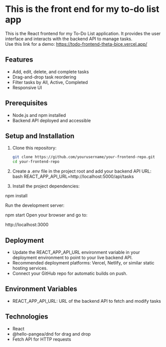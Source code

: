 # This is the front end for my to-do list app

This is the React frontend for my To-Do List application. It provides the user interface and interacts with the backend API to manage tasks.\
Use this link for a demo: https://todo-frontend-theta-bice.vercel.app/

## Features

- Add, edit, delete, and complete tasks
- Drag-and-drop task reordering
- Filter tasks by All, Active, Completed
- Responsive UI

## Prerequisites
- Node.js and npm installed
- Backend API deployed and accessible

## Setup and Installation

1. Clone this repository:

   ```bash
   git clone https://github.com/yourusername/your-frontend-repo.git
   cd your-frontend-repo
   
2. Create a .env file in the project root and add your backend API URL:
bash
REACT_APP_API_URL=http://localhost:5000/api/tasks


4. Install the project dependencies:

npm install


Run the development server:

npm start
Open your browser and go to:

http://localhost:3000

## Deployment
- Update the REACT_APP_API_URL environment variable in your deployment environment to point to your live backend API.
- Recommended deployment platforms: Vercel, Netlify, or similar static hosting services.
- Connect your GitHub repo for automatic builds on push.

## Environment Variables
- REACT_APP_API_URL: URL of the backend API to fetch and modify tasks

## Technologies
- React
- @hello-pangea/dnd for drag and drop
- Fetch API for HTTP requests
